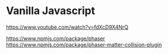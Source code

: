 # Vanilla Javascript

https://www.youtube.com/watch?v=fdXcD9X4NrQ

https://www.npmjs.com/package/phaser
https://www.npmjs.com/package/phaser-matter-collision-plugin